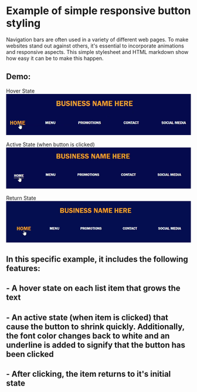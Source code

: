 # Example of simple responsive button styling

 Navigation bars are often used in a variety of different web pages. To make websites stand out against others, it's essential to incorporate animations and responsive aspects. This simple stylesheet and HTML markdown show how easy it can be to make this happen.  


## Demo: 
Hover State
![alt text](img/hover.png)  

Active State (when button is clicked)
![alt text](img/active.png)  

Return State
![alt text](img/return.png)


## In this specific example, it includes the following features:  
##   - A hover state on each list item that grows the text  
##   - An active state (when item is clicked) that cause the button to shrink quickly. Additionally, the font color changes back to white and an underline is added to signify that the button has been clicked  
##   - After clicking, the item returns to it's initial state  


